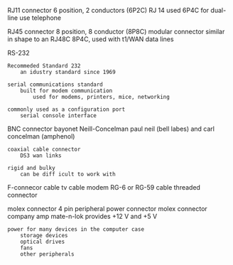 RJ11 connector
6 position, 2 conductors (6P2C)
	RJ 14 used 6P4C for dual-line use
telephone

RJ45 connector
	8 position, 8 conductor (8P8C)
		modular connector
	similar in shape to an RJ48C 
		8P4C, used with t1/WAN data lines
		
		
RS-232

	Recommeded Standard 232
		an idustry standard since 1969
		
	serial communications standard
		built for modem communication
			used for modems, printers, mice, networking
			
	commonly used as a configuration port
		serial console interface
		
BNC connector
	bayonet Neill-Concelman
		paul neil (bell labes) and carl concelman (amphenol)
		
	coaxial cable connector
		DS3 wan links
		
	rigid and bulky
		can be diff icult to work with
		
F-connecor
	cable tv
		cable modem
	RG-6 or RG-59 cable
		threaded connector
		
molex connector
	4 pin peripheral power connector
		molex connector company
		amp mate-n-lok
		provides +12 V and +5 V
		
	power for many devices in the computer case 
		storage devices
		optical drives
		fans
		other peripherals